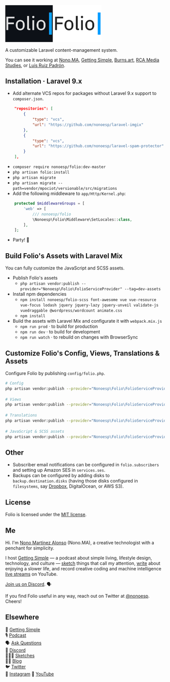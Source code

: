 <img src="assets/folio-dark@2x.gif#gh-dark-mode-only" alt="Folio for Laravel logo." width="150">
<img src="assets/folio-light@2x.gif#gh-light-mode-only" alt="Folio for Laravel logo." width="150">

A customizable Laravel content-management system.

You can see it working at [Nono.MA](https://nono.ma), [Getting Simple](https://gettingsimple.com), [Burns.art](https://burns.art), [RCA Media Studies](https://ms.rca-architecture.com), or [Luis Ruiz Padrón](https://luisruiz.es).

## Installation · Laravel 9.x

- Add alternate VCS repos for packages without Laravel 9.x support to `composer.json`.

```json
    "repositories": [
        {
            "type": "vcs",
            "url": "https://github.com/nonoesp/laravel-imgix"
        },
        {
            "type": "vcs",
            "url": "https://github.com/nonoesp/laravel-spam-protector"
        }        
    ],
```

- `composer require nonoesp/folio:dev-master`
- `php artisan folio:install`
- `php artisan migrate`
- `php artisan migrate --path=vendor/mpociot/versionable/src/migrations`
- Add the following middleware to `app/Http/Kernel.php`:

```php
    protected $middlewareGroups = [
        'web' => [
            /// nonoesp/folio
            \Nonoesp\Folio\Middleware\SetLocales::class,
        ],
    ];
```

- Party! 🥳

## Build Folio's Assets with Laravel Mix

You can fully customize the JavaScript and SCSS assets.

- Publish Folio's assets
    - `php artisan vendor:publish --provider="Nonoesp\Folio\FolioServiceProvider" --tag=dev-assets`
- Install npm dependencies
    - `npm install nonoesp/folio-scss font-awesome vue vue-resource vue-focus lodash jquery jquery-lazy jquery-unveil validate-js vuedraggable @wordpress/wordcount animate.css`
    - `npm install`
- Build the assets with Laravel Mix and configurate it with `webpack.mix.js`
    - `npm run prod` · to build for production
    - `npm run dev` · to build for development
    - `npm run watch` · to rebuild on changes with BrowserSync

## Customize Folio's Config, Views, Translations & Assets

Configure Folio by publishing `config/folio.php`.

```bash
# Config
php artisan vendor:publish --provider="Nonoesp\Folio\FolioServiceProvider" --tag=config

# Views
php artisan vendor:publish --provider="Nonoesp\Folio\FolioServiceProvider" --tag=views

# Translations
php artisan vendor:publish --provider="Nonoesp\Folio\FolioServiceProvider" --tag=lang

# JavaScript & SCSS assets
php artisan vendor:publish --provider="Nonoesp\Folio\FolioServiceProvider" --tag=dev-assets
```

## Other

- Subscriber email notifications can be configured in `folio.subscribers` and setting up Amazon SES in `services.ses`.
- Backups can be configured by adding disks to `backup.destination.disks` (having those disks configured in `filesystems`, say [Dropbox](https://www.dropbox.com/developers/apps), DigitalOcean, or AWS S3).

## License

Folio is licensed under the [MIT license](http://opensource.org/licenses/MIT).

## Me

Hi. I'm [Nono Martínez Alonso](https://nono.ma/about) (Nono.MA), a creative technologist with a penchant for simplicity.

I host [Getting Simple](https://gettingsimple.com) — a podcast about simple living, lifestyle design, technology, and culture — [sketch](https://sketch.nono.ma) things that call my attention, [write](https://gettingsimple.com/writing) about enjoying a slower life, and record creative coding and machine intelligence [live streams](https://youtube.com/NonoMartinezAlonso) on YouTube.

[Join us on Discord](https://nono.ma/discord). 🗣

If you find Folio useful in any way, reach out on Twitter at [@nonoesp](https://twitter.com/nonoesp). Cheers!

## Elsewhere

🍃 [Getting Simple](https://gettingsimple.com)  
🎙 [Podcast](https://gettingsimple.com/podcast)  
🗣 [Ask Questions](https://gettingsimple.com/ask)  
💬 [Discord](https://discord.gg/DdsefVZ)  
👨🏻‍🎨 [Sketches](https://sketch.nono.ma)  
✍🏻 [Blog](https://nono.ma)  
🐦 [Twitter](https://twitter.com/nonoesp)  
📸 [Instagram](https://instagram.com/nonoesp)
📸 [YouTube](https://youtube.com/NonoMartinezAlonso)
